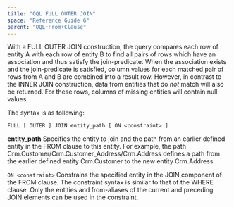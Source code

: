 ```yaml
---
title: "OQL FULL OUTER JOIN"
space: "Reference Guide 6"
parent: "OQL+From+Clause"
---
```



With a FULL OUTER JOIN construction, the query compares each row of entity A with each row of entity B to find all pairs of rows which have an association and thus satisfy the join-predicate. When the association exists and the join-predicate is satisfied, column values for each matched pair of rows from A and B are combined into a result row.
However, in contrast to the INNER JOIN construction, data from entities that do _not_ match will also be returned. For these rows, columns of missing entities will contain null values.

The syntax is as following:

```
FULL [ OUTER ] JOIN entity_path [ ON <constraint> ]

```

**entity_path**
Specifies the entity to join and the path from an earlier defined entity in the FROM clause to this entity.
For example, the path Crm.Customer/Crm.Customer_Address/Crm.Address defines a path from the earlier defined entity Crm.Customer to the new entity Crm.Address.

`ON <constraint>`
Constrains the specified entity in the JOIN component of the FROM clause. The constraint syntax is similar to that of the WHERE clause. Only the entities and from-aliases of the current and preceding JOIN elements can be used in the constraint.
